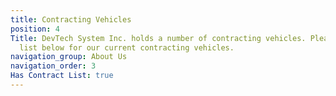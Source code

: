 ```yaml
---
title: Contracting Vehicles
position: 4
Title: DevTech System Inc. holds a number of contracting vehicles. Please see the
  list below for our current contracting vehicles.
navigation_group: About Us
navigation_order: 3
Has Contract List: true
---
```


